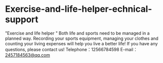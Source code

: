 # Exercise-and-life-helper-echnical-support
"Exercise and life helper " Both life and sports need to be managed in a planned way. Recording your sports equipment, managing your clothes and counting your living expenses will help you live a better life!
If you have any questions, please contact us!
Telephone：12566784598 E-mail：2457184563@qq.com
